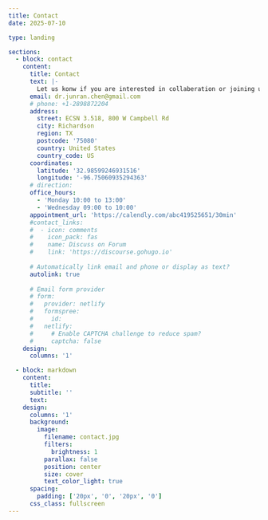 ```yaml
---
title: Contact
date: 2025-07-10

type: landing

sections:
  - block: contact
    content:
      title: Contact
      text: |-
        Let us konw if you are interested in collaberation or joining us.
      email: dr.junran.chen@gmail.com
      # phone: +1-2898872204
      address:
        street: ECSN 3.518, 800 W Campbell Rd
        city: Richardson
        region: TX
        postcode: '75080'
        country: United States
        country_code: US
      coordinates:
        latitude: '32.98599246931516'
        longitude: '-96.75060935294363'
      # direction: 
      office_hours:
        - 'Monday 10:00 to 13:00'
        - 'Wednesday 09:00 to 10:00'
      appointment_url: 'https://calendly.com/abc419525651/30min'
      #contact_links:
      #  - icon: comments
      #    icon_pack: fas
      #    name: Discuss on Forum
      #    link: 'https://discourse.gohugo.io'
    
      # Automatically link email and phone or display as text?
      autolink: true
    
      # Email form provider
      # form:
      #   provider: netlify
      #   formspree:
      #     id:
      #   netlify:
      #     # Enable CAPTCHA challenge to reduce spam?
      #     captcha: false
    design:
      columns: '1'

  - block: markdown
    content:
      title:
      subtitle: ''
      text:
    design:
      columns: '1'
      background:
        image: 
          filename: contact.jpg
          filters:
            brightness: 1
          parallax: false
          position: center
          size: cover
          text_color_light: true
      spacing:
        padding: ['20px', '0', '20px', '0']
      css_class: fullscreen
---
```

